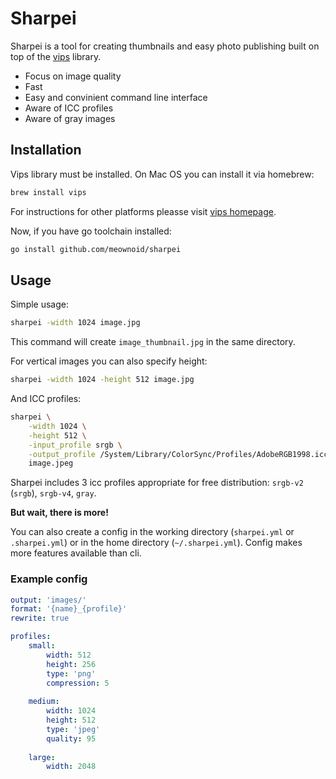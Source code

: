 # Sharpei

Sharpei is a tool for creating thumbnails and easy photo publishing built on top of the [vips](https://github.com/libvips/libvips) library.

- Focus on image quality
- Fast
- Easy and convinient command line interface
- Aware of ICC profiles
- Aware of gray images

## Installation

Vips library must be installed. On Mac OS you can install it via homebrew:

```bash
brew install vips
```

For instructions for other platforms pleasse visit [vips homepage](https://github.com/libvips/libvips).

Now, if you have go toolchain installed:

```bash
go install github.com/meownoid/sharpei
```

## Usage

Simple usage:

```bash
sharpei -width 1024 image.jpg
```

This command will create `image_thumbnail.jpg` in the same directory.

For vertical images you can also specify height:

```bash
sharpei -width 1024 -height 512 image.jpg
```

And ICC profiles:

```bash
sharpei \
    -width 1024 \
    -height 512 \
    -input_profile srgb \
    -output_profile /System/Library/ColorSync/Profiles/AdobeRGB1998.icc \
    image.jpeg
```

Sharpei includes 3 icc profiles appropriate for free distribution: `srgb-v2` (`srgb`), `srgb-v4`, `gray`.

**But wait, there is more!**

You can also create a config in the working directory (`sharpei.yml` or `.sharpei.yml`) or in the home directory (`~/.sharpei.yml`). Config makes more features available than cli.

### Example config
```yaml
output: 'images/'
format: '{name}_{profile}'
rewrite: true

profiles:
    small:
        width: 512
        height: 256
        type: 'png'
        compression: 5
    
    medium:
        width: 1024
        height: 512
        type: 'jpeg'
        quality: 95
    
    large:
        width: 2048
```
